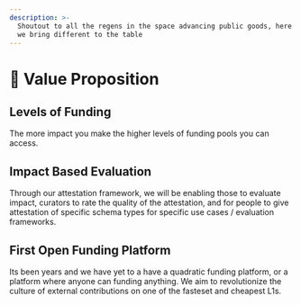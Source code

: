 ```yaml
---
description: >-
  Shoutout to all the regens in the space advancing public goods, here is what
  we bring different to the table
---
```


# 🚀 Value Proposition

## Levels of Funding

The more impact you make the higher levels of funding pools you can access.

## Impact Based Evaluation

Through our attestation framework, we will be enabling those to evaluate impact, curators to rate the quality of the attestation, and for people to give attestation of specific schema types for specific use cases / evaluation frameworks.&#x20;

## First Open Funding Platform&#x20;

Its been years and we have yet to a have a quadratic funding platform, or a platform where anyone can funding anything. We aim to revolutionize the culture of external contributions on one of the fasteset and cheapest L1s.&#x20;

